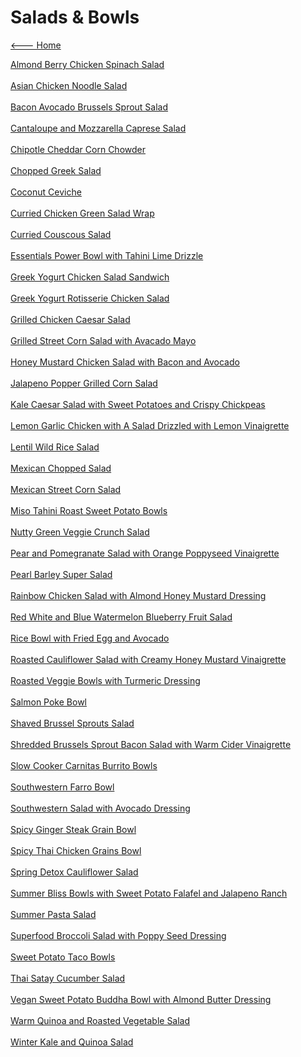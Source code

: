 # Salads & Bowls

[<--- Home](../about.md)

[Almond Berry Chicken Spinach Salad](./almond-berry-chicken-spinach-salad.md)<br><br>
[Asian Chicken Noodle Salad](./asian-chicken-noodle-salad.md)<br><br>
[Bacon Avocado Brussels Sprout Salad](./bacon-avocado-brussels-sprout-salad.md)<br><br>
[Cantaloupe and Mozzarella Caprese Salad](./cantaloupe-and-mozzarella-caprese-salad.md)<br><br>
[Chipotle Cheddar Corn Chowder](./chipotle-cheddar-corn-chowder.md)<br><br>
[Chopped Greek Salad](./chopped-greek-salad.md)<br><br>
[Coconut Ceviche](./coconut-ceviche.md)<br><br>
[Curried Chicken Green Salad Wrap](./curried-chicken-green-salad-wrap.md)<br><br>
[Curried Couscous Salad](./curried-couscous-salad.md)<br><br>
[Essentials Power Bowl with Tahini Lime Drizzle](./essentials-power-bowl-with-tahini-lime-drizzle.md)<br><br>
[Greek Yogurt Chicken Salad Sandwich](./greek-yogurt-chicken-salad-sandwich.md)<br><br>
[Greek Yogurt Rotisserie Chicken Salad](./greek-yogurt-rotisserie-chicken-salad.md)<br><br>
[Grilled Chicken Caesar Salad](./grilled-chicken-caesar-salad.md)<br><br>
[Grilled Street Corn Salad with Avacado Mayo](./grilled-street-corn-salad-with-avacado-mayo.md)<br><br>
[Honey Mustard Chicken Salad with Bacon and Avocado](./honey-mustard-chicken-salad-with-bacon-and-avocado.md)<br><br>
[Jalapeno Popper Grilled Corn Salad](./jalapeno-popper-grilled-corn-salad.md)<br><br>
[Kale Caesar Salad with Sweet Potatoes and Crispy Chickpeas](./kale-caesar-salad-with-sweet-potatoes-and-crispy-chickpeas.md)<br><br>
[Lemon Garlic Chicken with A Salad Drizzled with Lemon Vinaigrette](./lemon-garlic-chicken-with-a-salad-drizzled-with-lemon-vinaigrette.md)<br><br>
[Lentil Wild Rice Salad](./lentil-wild-rice-salad.md)<br><br>
[Mexican Chopped Salad](./mexican-chopped-salad.md)<br><br>
[Mexican Street Corn Salad](./mexican-street-corn-salad.md)<br><br>
[Miso Tahini Roast Sweet Potato Bowls](./miso-tahini-roast-sweet-potato-bowls.md)<br><br>
[Nutty Green Veggie Crunch Salad](./nutty-green-veggie-crunch-salad.md)<br><br>
[Pear and Pomegranate Salad with Orange Poppyseed Vinaigrette](./pear-and-pomegranate-salad-with-orange-poppyseed-vinaigrette.md)<br><br>
[Pearl Barley Super Salad](./pearl-barley-super-salad.md)<br><br>
[Rainbow Chicken Salad with Almond Honey Mustard Dressing](./rainbow-chicken-salad-with-almond-honey-mustard-dressing.md)<br><br>
[Red White and Blue Watermelon Blueberry Fruit Salad](./red-white-and-blue-watermelon-blueberry-fruit-salad.md)<br><br>
[Rice Bowl with Fried Egg and Avocado](./rice-bowl-with-fried-egg-and-avocado.md)<br><br>
[Roasted Cauliflower Salad with Creamy Honey Mustard Vinaigrette](./roasted-cauliflower-salad-with-creamy-honey-mustard-vinaigrette.md)<br><br>
[Roasted Veggie Bowls with Turmeric Dressing](./roasted-veggie-bowls-with-turmeric-dressing.md)<br><br>
[Salmon Poke Bowl](./salmon-poke-bowl.md)<br><br>
[Shaved Brussel Sprouts Salad](./shaved-brussel-sprouts-salad.md)<br><br>
[Shredded Brussels Sprout Bacon Salad with Warm Cider Vinaigrette](./shredded-brussels-sprout-bacon-salad-with-warm-cider-vinaigrette.md)<br><br>
[Slow Cooker Carnitas Burrito Bowls](./slow-cooker-carnitas-burrito-bowls.md)<br><br>
[Southwestern Farro Bowl](./southwestern-farro-bowl.md)<br><br>
[Southwestern Salad with Avocado Dressing](./southwestern-salad-with-avocado-dressing.md)<br><br>
[Spicy Ginger Steak Grain Bowl](./spicy-ginger-steak-grain-bowl.md)<br><br>
[Spicy Thai Chicken Grains Bowl](./spicy-thai-chicken-grains-bowl.md)<br><br>
[Spring Detox Cauliflower Salad](./spring-detox-cauliflower-salad.md)<br><br>
[Summer Bliss Bowls with Sweet Potato Falafel and Jalapeno Ranch](./summer-bliss-bowls-with-sweet-potato-falafel-and-jalapeno-ranch.md)<br><br>
[Summer Pasta Salad](./summer-pasta-salad.md)<br><br>
[Superfood Broccoli Salad with Poppy Seed Dressing](./superfood-broccoli-salad-with-poppy-seed-dressing.md)<br><br>
[Sweet Potato Taco Bowls](./sweet-potato-taco-bowls.md)<br><br>
[Thai Satay Cucumber Salad](./thai-satay-cucumber-salad.md)<br><br>
[Vegan Sweet Potato Buddha Bowl with Almond Butter Dressing](./vegan-sweet-potato-buddha-bowl-with-almond-butter-dressing.md)<br><br>
[Warm Quinoa and Roasted Vegetable Salad](./warm-quinoa-and-roasted-vegetable-salad.md)<br><br>
[Winter Kale and Quinoa Salad](./winter-kale-and-quinoa-salad.md)<br><br>
